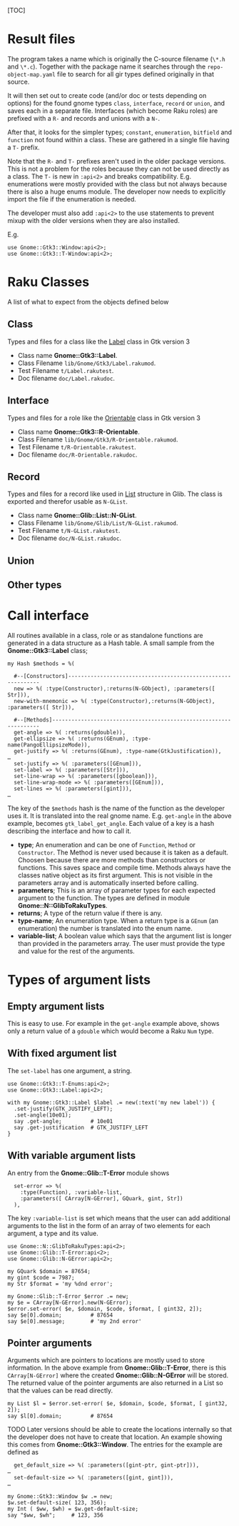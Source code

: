 [TOC]

# Result files

The program takes a name which is originally the C-source filename (`\*.h` and `\*.c`). Together with the package name it searches through the `repo-object-map.yaml` file to search for all gir types defined originally in that source.

It will then set out to create code (and/or doc or tests depending on options) for the found gnome types `class`, `interface`, `record` or `union`, and saves each in a separate file. Interfaces (which become Raku roles) are prefixed with a `R-` and records and unions with a `N-`.

After that, it looks for the simpler types; `constant`, `enumeration`, `bitfield` and `function` not found within a class. These are gathered in a single file having a `T-` prefix.

Note that the `R-` and `T-` prefixes aren't used in the older package versions. This is not a problem for the roles because they can not be used directly as a class. The `T-` is new in `:api<2>` and breaks compatibility. E.g. enumerations were mostly provided with the class but not always because there is also a huge enums module. The developer now needs to explicitly import the file if the enumeration is needed.

The developer must also add `:api<2>` to the use statements to prevent mixup with the older versions when they are also installed.

E.g.
```
use Gnome::Gtk3::Window:api<2>;
use Gnome::Gtk3::T-Window:api<2>;
```

# Raku Classes

A list of what to expect from the objects defined below
## Class
Types and files for a class like the <ins>Label</ins> class in Gtk version 3
* Class name **Gnome::Gtk3::Label**.
* Class Filename `lib/Gnome/Gtk3/Label.rakumod`.
* Test Filename `t/Label.rakutest`.
* Doc filename `doc/Label.rakudoc`.

## Interface
Types and files for a role like the <ins>Orientable</ins> class in Gtk version 3
* Class name **Gnome::Gtk3::R-Orientable**.
* Class Filename `lib/Gnome/Gtk3/R-Orientable.rakumod`.
* Test Filename `t/R-Orientable.rakutest`.
* Doc filename `doc/R-Orientable.rakudoc`.

## Record
Types and files for a record like used in <ins>List</ins> structure in Glib. The class is exported and therefor usable as `N-GList`.
* Class name **Gnome::Glib::List::N-GList**.
* Class Filename `lib/Gnome/Glib/List/N-GList.rakumod`.
* Test Filename `t/N-GList.rakutest`.
* Doc filename `doc/N-GList.rakudoc`.
## Union

## Other types


# Call interface

All routines available in a class, role or as standalone functions are generated in a data structure as a Hash table. A small sample from the **Gnome::Gtk3::Label** class;

```
my Hash $methods = %(

  #--[Constructors]-------------------------------------------------------------
  new => %( :type(Constructor),:returns(N-GObject), :parameters([ Str])),
  new-with-mnemonic => %( :type(Constructor),:returns(N-GObject), :parameters([ Str])),

  #--[Methods]------------------------------------------------------------------
  get-angle => %( :returns(gdouble)),
  get-ellipsize => %( :returns(GEnum), :type-name(PangoEllipsizeMode)),
  get-justify => %( :returns(GEnum), :type-name(GtkJustification)),
…
  set-justify => %( :parameters([GEnum])),
  set-label => %( :parameters([Str])),
  set-line-wrap => %( :parameters([gboolean])),
  set-line-wrap-mode => %( :parameters([GEnum])),
  set-lines => %( :parameters([gint])),
…
```

The key of the `$methods` hash is the name of the function as the developer uses it. It is translated into the real gnome name. E.g. `get-angle` in the above example, becomes `gtk_label_get_angle`. Each value of a key is a hash describing the interface and how to call it.

* **type**; An enumeration and can be one of `Function`, `Method` or `Constructor`. The Method is never used because it is taken as a default. Choosen because there are more methods than constructors or functions. This saves space and compile time. Methods always have the classes native object as its first argument. This is not visible in the parameters array and is automatically inserted before calling.
* **parameters**; This is an array of parameter types for each expected argument to the function. The types are defined in module **Gnome::N::GlibToRakuTypes**.
* **returns**; A type of the return value if there is any.
* **type-name**; An enumeration type. When a return type is a `GEnum` (an enumeration) the number is translated into the enum name.
* **variable-list**; A boolean value which says that the argument list is longer than provided in the parameters array. The user must provide the type and value for the rest of the arguments.


# Types of argument lists
## Empty argument lists

This is easy to use. For example in the `get-angle` example above, shows only a return value of a `gdouble` which would become a Raku `Num` type.


## With fixed argument list

The `set-label` has one argument, a string. 
```
use Gnome::Gtk3::T-Enums:api<2>;
use Gnome::Gtk3::Label:api<2>;

with my Gnome::Gtk3::Label $label .= new(:text('my new label')) {
  .set-justify(GTK_JUSTIFY_LEFT);
  .set-angle(10e01);
  say .get-angle;         # 10e01
  say .get-justification  # GTK_JUSTIFY_LEFT
}
```


## With variable argument lists
An entry from the **Gnome::Glib::T-Error** module shows
```
  set-error => %(
    :type(Function), :variable-list,
    :parameters([ CArray[N-GError], GQuark, gint, Str])
  ),
```

The key `:variable-list` is set which means that the user can add additional arguments to the list in the form of an array of two elements for each argument, a type and its value.

```
use Gnome::N::GlibToRakuTypes:api<2>;
use Gnome::Glib::T-Error:api<2>;
use Gnome::Glib::N-GError:api<2>;

my GQuark $domain = 87654;
my gint $code = 7987;
my Str $format = 'my %dnd error';

my Gnome::Glib::T-Error $error .= new;
my $e = CArray[N-GError].new(N-GError);
$error.set-error( $e, $domain, $code, $format, [ gint32, 2]);
say $e[0].domain;         # 87654
say $e[0].message;        # 'my 2nd error'
```

## Pointer arguments

Arguments which are pointers to locations are mostly used to store information. In the above example from **Gnome::Glib::T-Error**, there is this `CArray[N-GError]` where the created **Gnome::Glib::N-GError** will be stored.
The returned value of the pointer arguments are also returned in a List so that the values can be read directly.
```
my List $l = $error.set-error( $e, $domain, $code, $format, [ gint32, 2]);
say $l[0].domain;         # 87654
```
TODO
Later versions should be able to create the locations internally so that the developer does not have to create that location. An example showing this comes from **Gnome::Gtk3::Window**. The entries for the example are defined as
```
  get_default_size => %( :parameters([gint-ptr, gint-ptr])),
…
  set-default-size => %( :parameters([gint, gint])),
…
```

```
my Gnome::Gtk3::Window $w .= new;
$w.set-default-size( 123, 356);
my Int ( $ww, $wh) = $w.get-default-size;
say "$ww, $wh";     # 123, 356
```
